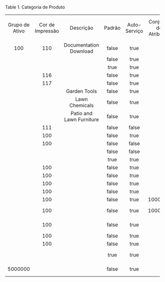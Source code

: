 <div id="d444431e1" class="table">

<div class="table-title">

Table 1. Categoria de
Produto

</div>

<div class="table-contents">

|                |                  |                          |        |              |                       |                       |                      |                          |                           |                    |                           |
| :------------: | :--------------: | :----------------------: | :----: | :----------: | :-------------------: | :-------------------: | :------------------: | :----------------------: | :-----------------------: | :----------------: | :-----------------------: |
| Grupo de Ativo | Cor de Impressão |        Descrição         | Padrão | Auto-Serviço | Conjunto de Atributos | Política de Materiais | Categoria de Produto | Categoria de Produto Pai |           Nome            | Margem Planejada % |      Chave de Busca       |
|      100       |       110        |  Documentation Download  | false  |     true     |                       |           F           |         111          |                          |       Documentation       |         0          |            Doc            |
|                |                  |                          | false  |     true     |                       |           F           |         112          |                          |         Training          |         0          |         Training          |
|                |                  |                          |  true  |     true     |                       |           F           |         105          |                          |         Standard          |         0          |         Standard          |
|                |       116        |                          | false  |     true     |                       |           F           |         106          |                          |           Trees           |         20         |           Tree            |
|                |       117        |                          | false  |     true     |                       |           F           |         107          |                          |          Bushes           |         30         |           Bush            |
|                |                  |       Garden Tools       | false  |     true     |                       |           F           |         108          |                          |           Tools           |         0          |           Tools           |
|                |                  |      Lawn Chemicals      | false  |     true     |                       |           F           |         109          |                          |         Chemicals         |         0          |         Chemicals         |
|                |                  | Patio and Lawn Furniture | false  |     true     |                       |           F           |         110          |                          |           Patio           |         0          |           Patio           |
|                |       111        |                          | false  |    false     |                       |           F           |        50000         |                          |         Assembly          |         0          |         Assembly          |
|                |       100        |                          | false  |     true     |                       |           F           |        50001         |                          |       Raw Material        |         0          |       Raw Material        |
|                |       100        |                          | false  |    false     |                       |           F           |        50002         |                          |          Packing          |         0          |          Packing          |
|                |                  |                          | false  |    false     |                       |           F           |        50003         |                          |         Resources         |         0          |         Resources         |
|                |                  |                          |  true  |     true     |                       |           F           |       1000000        |                          |          Padrão           |        0.0         |          Padrão           |
|                |       100        |                          | false  |     true     |                       |           F           |       1000001        |                          |         Serviços          |         0          |         Serviços          |
|                |       100        |                          | false  |     true     |                       |           F           |       1000002        |                          |       Matéria Prima       |         0          |       Matéria Prima       |
|                |       100        |                          | false  |     true     |                       |           F           |       1000003        |                          |       Uso e Consumo       |         0          |       Uso e Consumo       |
|                |       100        |                          | false  |     true     |                       |           F           |       1000005        |                          |           Grãos           |         0          |           Grãos           |
|                |       100        |                          | false  |     true     |        1000000        |           F           |       1000006        |                          |       Café Gourmet        |         0          |       Café Gourmet        |
|                |       100        |                          | false  |     true     |        1000001        |           F           |       1000007        |                          |   Máquinas de Expresso    |         0          |   Máquinas de Expresso    |
|                |       100        |                          | false  |     true     |                       |           F           |       1000008        |                          | Acessórios %26 Utensílios |         0          | Acessórios %26 Utensílios |
|                |       100        |                          | false  |     true     |                       |           F           |       1000009        |                          |      Acompanhamentos      |         0          |      Acompanhamentos      |
|                |       100        |                          | false  |     true     |                       |           F           |       1000010        |                          |         Presentes         |         0          |         Presentes         |
|                |                  |                          |  true  |     true     |                       |           F           |       5000002        |                          |  GERAL TESTES - PRODUTOS  |        0.0         |  GERAL TESTES - PRODUTOS  |
|    5000000     |                  |                          | false  |     true     |                       |           F           |       1000004        |                          |   GERAL TESTES - ATIVO    |         0          |   GERAL TESTES - ATIVO    |

</div>

</div>
